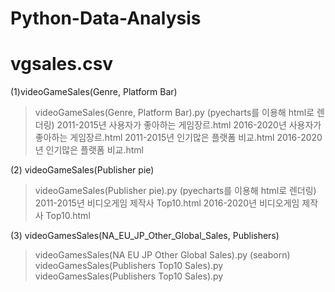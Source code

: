 # Python-Data-Analysis
# vgsales.csv

(1)videoGameSales(Genre, Platform Bar)

> videoGameSales(Genre, Platform Bar).py (pyecharts를 이용해 html로 렌더링)
  >2011-2015년 사용자가 좋아하는 게임장르.html
  >2016-2020년 사용자가 좋아하는 게임장르.html
  >2011-2015년 인기많은 플랫폼 비교.html
  >2016-2020년 인기많은 플랫폼 비교.html
  
  
(2) videoGameSales(Publisher pie)

>videoGameSales(Publisher pie).py (pyecharts를 이용해 html로 렌더링)
  >2011-2015년 비디오게임 제작사 Top10.html
  >2016-2020년 비디오게임 제작사 Top10.html
  
(3) videoGamesSales(NA_EU_JP_Other_Global_Sales, Publishers) 

>videoGamesSales(NA EU JP Other Global Sales).py (seaborn)
>videoGamesSales(Publishers Top10 Sales).py
>videoGamesSales(Publishers Top10 Sales).py
